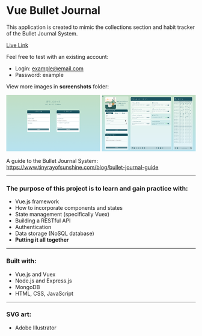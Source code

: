 # Vue Bullet Journal

This application is created to mimic the collections section and habit tracker of the Bullet Journal System.

[Live Link](https://vue-bullet-journal-vkwho.herokuapp.com/)

Feel free to test with an existing account: <br>

-  Login: example@email.com
-  Password: example

View more images in **screenshots** folder:

<img src="screenshots/desktop-1.png" alt="title-sequence" width="250" height="150"/>
<img src="screenshots/desktop-2.png" alt="title-sequence" width="250" height="150"/>

A guide to the Bullet Journal System: <br>
https://www.tinyrayofsunshine.com/blog/bullet-journal-guide

---

### The purpose of this project is to learn and gain practice with:

-  Vue.js framework
-  How to incorporate components and states
-  State management (specifically Vuex)
-  Building a RESTful API
-  Authentication
-  Data storage (NoSQL database)
-  **Putting it all together**

---

### Built with:

-  Vue.js and Vuex
-  Node.js and Express.js
-  MongoDB
-  HTML, CSS, JavaScript

---

### SVG art:

-  Adobe Illustrator

